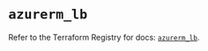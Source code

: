 # `azurerm_lb`

Refer to the Terraform Registry for docs: [`azurerm_lb`](https://registry.terraform.io/providers/hashicorp/azurerm/4.13.0/docs/resources/lb).

